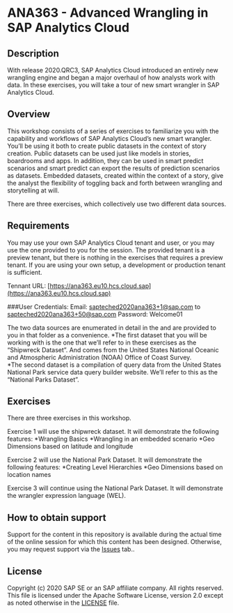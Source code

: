 # ANA363 - Advanced Wrangling in SAP Analytics Cloud
## Description


With release 2020.QRC3, SAP Analytics Cloud introduced an entirely new wrangling engine and began a major overhaul of how analysts work with data.  In these exercises, you will take a tour of new smart wrangler in SAP Analytics Cloud.  

## Overview

This workshop consists of a series of exercises to familiarize you with the capability and workflows of SAP Analytics Cloud’s new smart wrangler.  You’ll be using it both to create public datasets in the context of story creation.  Public datasets can be used just like models in stories, boardrooms and apps.   In addition, they can be used in smart predict scenarios and smart predict can export the results of prediction scenarios as datasets.  Embedded datasets, created within the context of a story, give the analyst the flexibility of toggling back and forth between wrangling and storytelling at will.

There are three exercises, which collectively use two different data sources.


## Requirements

You may use your own SAP Analytics Cloud tenant and user, or you may use the one provided to you for the session.  The provided tenant is a preview tenant, but there is nothing in the exercises that requires a preview tenant.  If you are using your own setup, a development or production tenant is sufficient.

Tennant URL: [https://ana363.eu10.hcs.cloud.sap](https://ana363.eu10.hcs.cloud.sap)

###User Credentials:
Email: sapteched2020ana363+1@sap.com to sapteched2020ana363+50@sap.com
Password: Welcome01


The two data sources are enumerated in detail in the  and are provided to you in that folder as a convenience.
*The first dataset that you will be working with is the one that we’ll refer to in these exercises as the “Shipwreck Dataset”.  And comes from the United States National Oceanic and Atmospheric Administration (NOAA) Office of Coast Survey.  
*The second dataset is a compilation of query data from the United States National Park service data query builder website.  We’ll refer to this as the “National Parks Dataset”.




## Exercises


There are three exercises in this workshop.

Exercise 1 will use the shipwreck dataset.  It will demonstrate the following features:
*Wrangling Basics
*Wrangling in an embedded scenario
*Geo Dimensions based on latitude and longitude

Exercise 2 will use the National Park Dataset.  It will demonstrate the following features:
*Creating Level Hierarchies
*Geo Dimensions based on location names

Exercise 3 will continue using the National Park Dataset.  It will demonstrate the wrangler expression language (WEL).  



## How to obtain support

Support for the content in this repository is available during the actual time of the online session for which this content has been designed. Otherwise, you may request support via the [Issues](../../issues) tab..

## License

Copyright (c) 2020 SAP SE or an SAP affiliate company. All rights reserved. This file is licensed under the Apache Software License, version 2.0 except as noted otherwise in the [LICENSE](LICENSE) file.

